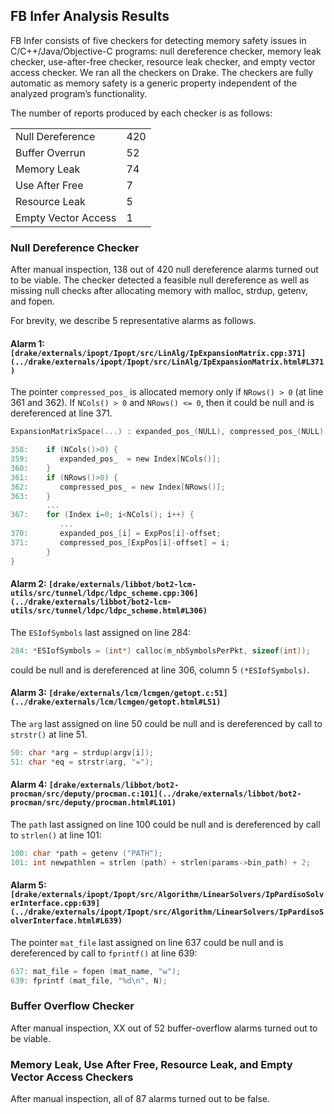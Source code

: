## FB Infer Analysis Results

FB Infer consists of five checkers for detecting memory safety issues in C/C++/Java/Objective-C programs: null dereference checker, memory leak checker, use-after-free checker, resource leak checker, and empty vector access checker.  We ran all the checkers on Drake.  The checkers are fully automatic as memory safety is a generic property independent of the analyzed program’s functionality.

The number of reports produced by each checker is as follows:

<table>
<tr><td>Null Dereference</td><td>420</td></tr>
<tr><td>Buffer Overrun</td><td>52</td></tr>
<tr><td>Memory Leak</td><td>74</td></tr>
<tr><td>Use After Free</td><td>7</td></tr>
<tr><td>Resource Leak</td><td>5</td></tr>
<tr><td>Empty Vector Access</td><td>1</td></tr>
</table>

### Null Dereference Checker

After manual inspection, 138 out of 420 null dereference alarms turned out to be viable. The checker detected a feasible null dereference as well as missing null checks after allocating memory with malloc, strdup, getenv, and fopen. 

For brevity, we describe 5 representative alarms as follows.

#### Alarm 1: `[drake/externals/ipopt/Ipopt/src/LinAlg/IpExpansionMatrix.cpp:371](../drake/externals/ipopt/Ipopt/src/LinAlg/IpExpansionMatrix.html#L371)`

The pointer `compressed_pos_` is allocated memory only if `NRows() > 0` (at line 361 and 362). If `NCols() > 0` and `NRows() <= 0`, then it could be null and is dereferenced at line 371.

```c
ExpansionMatrixSpace(...) : expanded_pos_(NULL), compressed_pos_(NULL)  {

358:    if (NCols()>0) {
359:       expanded_pos_  = new Index[NCols()];
360:    }
361:    if (NRows()>0) {
362:       compressed_pos_ = new Index[NRows()];
363:    }
        ...
367:    for (Index i=0; i<NCols(); i++) {      
           ...
370:       expanded_pos_[i] = ExpPos[i]-offset;
371:       compressed_pos_[ExpPos[i]-offset] = i;
        }
}
```

#### Alarm 2: `[drake/externals/libbot/bot2-lcm-utils/src/tunnel/ldpc/ldpc_scheme.cpp:306](../drake/externals/libbot/bot2-lcm-utils/src/tunnel/ldpc/ldpc_scheme.html#L306)`

The `ESIofSymbols` last assigned on line 284: 

```c
284: *ESIofSymbols = (int*) calloc(m_nbSymbolsPerPkt, sizeof(int));
```

could be null and is dereferenced at line 306, column 5 `(*ESIofSymbols)`.

#### Alarm 3: `[drake/externals/lcm/lcmgen/getopt.c:51](../drake/externals/lcm/lcmgen/getopt.html#L51)`

The `arg` last assigned on line 50 could be null and is dereferenced by call to `strstr()` at line 51. 

```c
50: char *arg = strdup(argv[i]);
51: char *eq = strstr(arg, "=");
```

#### Alarm 4: `[drake/externals/libbot/bot2-procman/src/deputy/procman.c:101](../drake/externals/libbot/bot2-procman/src/deputy/procman.html#L101)`

The `path` last assigned on line 100 could be null and is dereferenced by call to `strlen()` at line 101:

```c
100: char *path = getenv ("PATH");
101: int newpathlen = strlen (path) + strlen(params->bin_path) + 2;
```

#### Alarm 5: `[drake/externals/ipopt/Ipopt/src/Algorithm/LinearSolvers/IpPardisoSolverInterface.cpp:639](../drake/externals/ipopt/Ipopt/src/Algorithm/LinearSolvers/IpPardisoSolverInterface.html#L639)`

The pointer `mat_file` last assigned on line 637 could be null and is dereferenced by call to `fprintf()` at line 639:

```c
637: mat_file = fopen (mat_name, "w");
639: fprintf (mat_file, "%d\n", N);
```

### Buffer Overflow Checker

After manual inspection, XX out of 52 buffer-overflow alarms turned out to be viable.

### Memory Leak, Use After Free, Resource Leak, and Empty Vector Access Checkers

After manual inspection, all of 87 alarms turned out to be false. 

